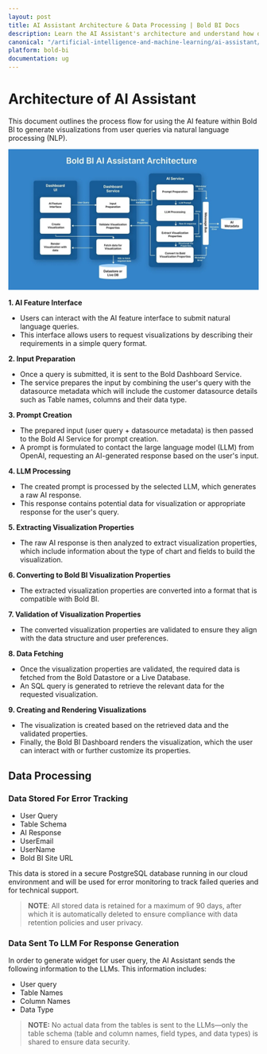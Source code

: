```yaml
---
layout: post
title: AI Assistant Architecture & Data Processing | Bold BI Docs
description: Learn the AI Assistant's architecture and understand how data is processed to create and customize widgets in Bold BI efficiently.
canonical: "/artificial-intelligence-and-machine-learning/ai-assistant/architecture-data-processing/"
platform: bold-bi
documentation: ug
---
```


# Architecture of AI Assistant

This document outlines the process flow for using the AI feature within Bold BI to generate visualizations from user queries via natural language processing (NLP).

![AI-Assistant-Architecture](/static/assets/artificial-intelligence-and-machine-learning/images/ai-assistant/boldbi-nlp-architecture.png)

**1. AI Feature Interface**

- Users can interact with the AI feature interface to submit natural language queries.
- This interface allows users to request visualizations by describing their requirements in a simple query format.

**2. Input Preparation**

- Once a query is submitted, it is sent to the Bold Dashboard Service.
- The service prepares the input by combining the user's query with the datasource metadata which will include the customer datasource details such as Table names, columns and their data type.

**3. Prompt Creation**

- The prepared input (user query + datasource metadata) is then passed to the Bold AI Service for prompt creation.
- A prompt is formulated to contact the large language model (LLM) from OpenAI, requesting an AI-generated response based on the user's input.

**4. LLM Processing**

- The created prompt is processed by the selected LLM, which generates a raw AI response.
- This response contains potential data for visualization or appropriate response for the user's query.

**5. Extracting Visualization Properties**

- The raw AI response is then analyzed to extract visualization properties, which include information about the type of chart and fields to build the visualization.

**6. Converting to Bold BI Visualization Properties**

- The extracted visualization properties are converted into a format that is compatible with Bold BI.

**7. Validation of Visualization Properties**

- The converted visualization properties are validated to ensure they align with the data structure and user preferences.

**8. Data Fetching**

- Once the visualization properties are validated, the required data is fetched from the Bold Datastore or a Live Database.
- An SQL query is generated to retrieve the relevant data for the requested visualization.

**9. Creating and Rendering Visualizations**

- The visualization is created based on the retrieved data and the validated properties.
- Finally, the Bold BI Dashboard renders the visualization, which the user can interact with or further customize its properties.

## Data Processing

### Data Stored For Error Tracking

- User Query
- Table Schema
- AI Response
- UserEmail
- UserName
- Bold BI Site URL

This data is stored in a secure PostgreSQL database running in our cloud environment and will be used for error monitoring to track failed queries and for technical support.

>**NOTE**: All stored data is retained for a maximum of 90 days, after which it is automatically deleted to ensure compliance with data retention policies and user privacy.

### Data Sent To LLM For Response Generation

In order to generate widget for user query, the AI Assistant sends the following information to the LLMs. This information includes:

- User query
- Table Names
- Column Names
- Data Type

>**NOTE:** No actual data from the tables is sent to the LLMs—only the table schema (table and column names, field types, and data types) is shared to ensure data security.